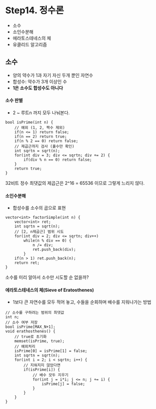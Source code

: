 # Step14. 정수론
- 소수
- 소인수분해
- 에라토스테네스의 체
- 유클리드 알고리즘

## 소수
- 양의 약수가 1과 자기 자신 두개 뿐인 자연수
- 합성수: 약수가 3개 이상인 수
- **1은 소수도 합성수도 아니다**

#### 소수 판별
-  2 ~ 루트n 까지 모두 나눠본다.
 
~~~
bool isPrime(int n) {
	// 예외 (1, 2, 짝수 제외)
	if(n <= 1) return false;
	if(n == 2) return true;
	if(n % 2 == 0) return false;
	// 제곱근까지 검사 (홀수만 확인)
	int sqrtn = sqrt(n);
	for(int div = 3; div <= sqrtn; div += 2) {
		if(div % n == 0) return false;
	}
	return true;
}
~~~

32비트 정수 최댓값의 제곱근은 2^16 = 65536 이므로 그렇게 느리지 않다.

#### 소인수분해
- 합성수를 소수의 곱으로 표현

~~~
vector<int> factorSimple(int n) {
	vector<int> ret;
	int sqrtn = sqrt(n);
	// [2, n제곱근] 범위 시도
	for(int div = 2; div <= sqrtn; div++) 
		while(n % div == 0) {
			n /= div;
			ret.push_back(div);
		}
	if(n > 1) ret.push_back(n);
	return ret;
}
~~~
소수를 미리 알아서 소수만 시도할 순 없을까?


#### 에라토스테네스의 체(Sieve of Eratosthenes)
- 1보다 큰 자연수를 모두 적어 놓고, 수들을 순회하며 배수를 지워나가는 방법

~~~
// 소수를 구하려는 범위의 최댓값
int n;
// 소수 여부 저장
bool isPrime[MAX_N+1];
void erathosthenes() {
	// true로 초기화
	memset(isPrime, true);
	// 예외처리
	isPrime[0] = isPrime[1] = false;
	int sqrtn = sqrt(n);
	for(int i = 2; i < sqrtn; i++) {
		// 지워지지 않았다면
		if(isPrime[i]) {
			// 배수 모두 지우기
			for(int j = i*i; j <= n; j += i) {
				isPrime[j] = false;
			}
		}
	}
}
~~~
